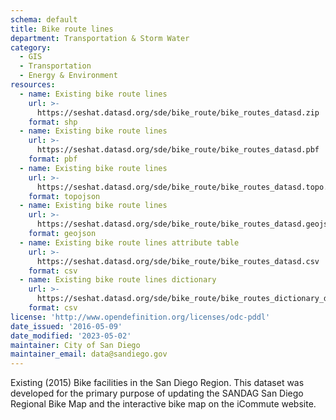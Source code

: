 ```yaml
---
schema: default
title: Bike route lines
department: Transportation & Storm Water
category:
  - GIS
  - Transportation
  - Energy & Environment
resources:
  - name: Existing bike route lines
    url: >-
      https://seshat.datasd.org/sde/bike_route/bike_routes_datasd.zip
    format: shp
  - name: Existing bike route lines
    url: >-
      https://seshat.datasd.org/sde/bike_route/bike_routes_datasd.pbf
    format: pbf
  - name: Existing bike route lines
    url: >-
      https://seshat.datasd.org/sde/bike_route/bike_routes_datasd.topo.json
    format: topojson
  - name: Existing bike route lines
    url: >-
      https://seshat.datasd.org/sde/bike_route/bike_routes_datasd.geojson
    format: geojson
  - name: Existing bike route lines attribute table
    url: >-
      https://seshat.datasd.org/sde/bike_route/bike_routes_datasd.csv
    format: csv
  - name: Existing bike route lines dictionary
    url: >-
      https://seshat.datasd.org/sde/bike_route/bike_routes_dictionary_datasd.csv
    format: csv
license: 'http://www.opendefinition.org/licenses/odc-pddl'
date_issued: '2016-05-09'
date_modified: '2023-05-02'
maintainer: City of San Diego
maintainer_email: data@sandiego.gov
---
```

Existing (2015) Bike facilities in the San Diego Region. This dataset was developed for the primary purpose of updating the SANDAG San Diego Regional Bike Map and the interactive bike map on the iCommute website.
